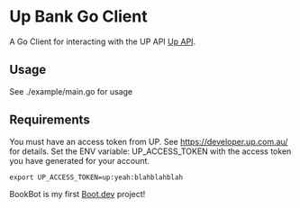 # Up Bank Go Client

A Go Client for interacting with the UP API [Up API](https://github.com/up-banking/api).

## Usage
See ./example/main.go for usage

## Requirements

You must have an access token from UP. See https://developer.up.com.au/ for details.
Set the ENV variable: UP_ACCESS_TOKEN with the access token you have generated for your account.

```
export UP_ACCESS_TOKEN=up:yeah:blahblahblah
```


BookBot is my first [Boot.dev](https://www.boot.dev) project!
